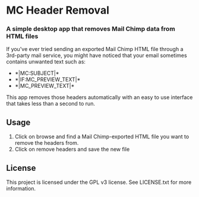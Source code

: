 # MC Header Removal
### A simple desktop app that removes Mail Chimp data from HTML files

If you've ever tried sending an exported Mail Chimp HTML file through a 3rd-party mail service, you might have noticed that your email sometimes contains unwanted text such as:

- \*|MC:SUBJECT|*
- \*|IF:MC_PREVIEW_TEXT|\*
- \*|MC_PREVIEW_TEXT|*

This app removes those headers automatically with an easy to use interface that takes less than a second to run.

## Usage

1. Click on browse and find a Mail Chimp-exported HTML file you want to remove the headers from.
2. Click on remove headers and save the new file

## License
This project is licensed under the GPL v3 license. See LICENSE.txt for more information.